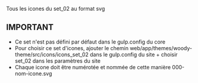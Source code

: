 Tous les icones du set_02 au format svg

## IMPORTANT
* Ce set n'est pas défini par défaut dans le gulp.config du core
* Pour choisir ce set d'icones, ajouter le chemin web/app/themes/woody-theme/src/icons/icons_set_02 dans le gulp.config du site + choisir set_02 dans les paramètres du site
* Chaque icone doit être numérotée et nommée de cette manière 000-nom-icone.svg
